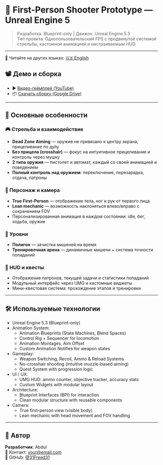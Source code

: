 # 🎯 First-Person Shooter Prototype — Unreal Engine 5

> Разработка: Blueprint-only | Движок: Unreal Engine 5.3  
> Тип проекта: Однопользовательский FPS с продвинутой системой стрельбы, кастомной анимацией и настраиваемым HUD

---

📖 Читайте на других языках: [🇬🇧 English](README.md)

## 📽️ Демо и сборка

- ▶️ [Видео-геймплей (YouTube)](https://your-youtube-link.com)
- 📦 [Скачать сборку (Google Drive)](https://your-google-drive-link.com)

---

## 🚀 Основные особенности

### 🎮 Стрельба и взаимодействие
- **Dead Zone Aiming** — оружие не привязано к центру экрана, прицеливание по ду́лу
- **Без прицела (crosshair)** — фокус на интуитивное прицеливание и контроль через мушку
- **2 типа оружия** — пистолет и автомат, каждый со своей анимацией и поведением
- **Полный контроль над оружием**: переключение, перезарядка, отдача, патроны

### 🧍 Персонаж и камера
- **True First-Person** — отображение тела, ног и рук от первого лица
- **Lean mechanic** — возможность наклоняться влево/вправо с сохранением FOV
- Персонализированная анимация в каждом состоянии: idle, бег, ходьба, оружие

### 🎯 Уровни
- **Полигон** — зачистка мишеней на время
- **Тренировочная арена** — динамичные мишени + система точности попаданий

### 🧩 HUD и квесты
- Отображение патронов, текущей задачи и статистики попаданий
- Модульный интерфейс через UMG и кастомные виджеты
- Мини-квестовая система: прохождение этапов и тренировки

---

## 🛠️ Используемые технологии

- Unreal Engine 5.3 (Blueprint-only)
- Animation System:
  - Animation Blueprints (State Machines, Blend Spaces)
  - Control Rig + Sequencer for locomotion
  - Animation Montages, Aim Offset
  - Custom Animation Notifies for weapon states
- Gameplay:
  - Weapon Switching, Recoil, Ammo & Reload Systems
  - No-crosshair shooting (intuitive muzzle-based aiming)
  - Quest System with progression logic
- UI / UX:
  - UMG HUD: ammo counter, objective tracker, accuracy stats
  - Custom Widgets with modular layout
- Architecture:
  - Blueprint Interfaces (BPI) for interaction
  - Clean modular structure with reusable components
- Camera:
  - True first-person view (visible body)
  - Lean mechanic with head movement and FOV handling

---

## 👤 Автор

**Разработчик**: Abdul  
📧 Контакт: your@email.com  
💼 GitHub: [@31Freed31](https://github.com/31Freed31)

